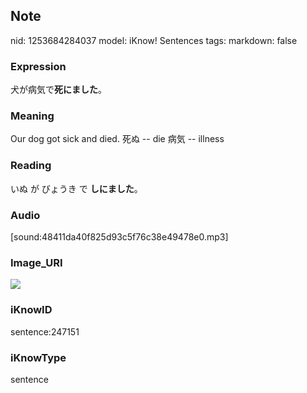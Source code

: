 ## Note
nid: 1253684284037
model: iKnow! Sentences
tags: 
markdown: false

### Expression
犬が病気で<b>死にました</b>。

### Meaning
Our dog got sick and died.
死ぬ -- die
病気 -- illness

### Reading
いぬ が びょうき で <b>しにました</b>。

### Audio
[sound:48411da40f825d93c5f76c38e49478e0.mp3]

### Image_URI
<img src="02b2b2d7d15f087c36c152deb5156a01.jpg">

### iKnowID
sentence:247151

### iKnowType
sentence
